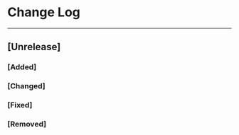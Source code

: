# Change Log

-----------------------
## [Unrelease]
### [Added]

### [Changed]

### [Fixed]

### [Removed]

